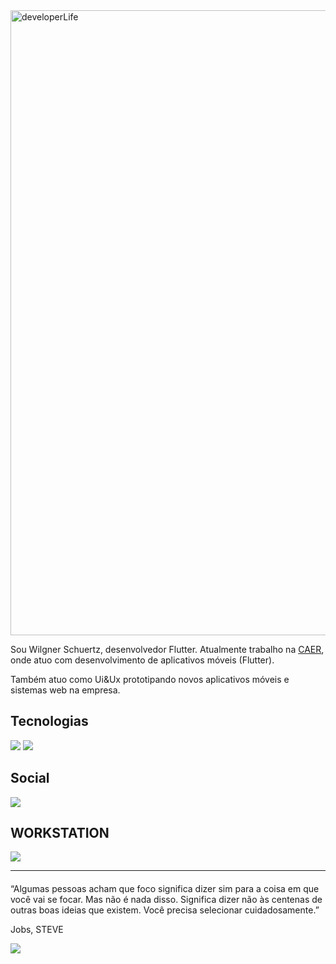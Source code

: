 <img src="https://i.pinimg.com/originals/80/bd/27/80bd270c90a143fd284030ef546f01b4.png" min-width="1000px" max-width="1000px" width="1000px" align="top" alt="developerLife">



<p align="left"> 
  Sou Wilgner Schuertz, desenvolvedor Flutter. Atualmente trabalho na  <a href = "http://www.caer.com.br/">CAER</a>, onde atuo com desenvolvimento de aplicativos móveis (Flutter).
</p>

<p align="left"> 
  Também atuo como Ui&Ux prototipando novos aplicativos móveis e sistemas web na empresa.</p>


## Tecnologias

<p align="left">
  
  <img src="https://img.shields.io/badge/Flutter-02569B?style=for-the-badge&logo=flutter&logoColor=white" >
  <img src="https://img.shields.io/badge/Dart-0175C2?style=for-the-badge&logo=dart&logoColor=white"/>
  
</p>


## Social

<p  align="left">
  <p align="left">
    <a href="https://www.linkedin.com/in/wilgnerschuertz/" alt="Linkedin" target="_blank">
        <img src="https://img.shields.io/badge/LinkedIn-0077B5?style=for-the-badge&logo=linkedin&logoColor=white&link=https://www.linkedin.com/in/wilgnerschuertz/"/></a>  

  </p>
</p>

## WORKSTATION

<p align"left">
<img src="https://img.shields.io/badge/Apple-MacBook_Pro_16_2018-2A82CB?style=for-the-badge&logo=apple&logoColor=white">
</p>


- - -
<p align="center" style="font-size: 20px ;">
  
  “Algumas pessoas acham que foco significa dizer sim para a coisa em que você vai se focar. Mas não é nada disso. Significa dizer não às centenas de outras boas ideias que existem. Você precisa selecionar cuidadosamente.”

  Jobs, STEVE
 
</p>

<img src="https://github-readme-stats.vercel.app/api?username=wilgnerschuertz&theme=blue-green"/>
